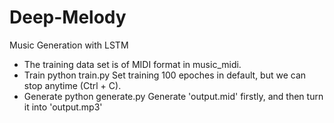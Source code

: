 # Deep-Melody
Music Generation with LSTM
* The training data set is of MIDI format in music_midi.
* Train
  python train.py
  Set training 100 epoches in default, but we can stop anytime (Ctrl + C).
* Generate
  python generate.py
  Generate 'output.mid' firstly, and then turn it into 'output.mp3'
